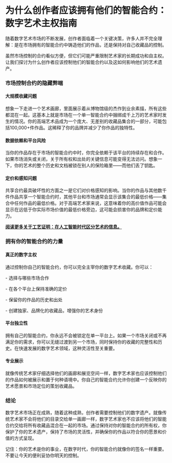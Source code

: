 # 为什么创作者应该拥有他们的智能合约：数字艺术主权指南

随着数字艺术市场的不断发展，创作者面临着一个关键决策，许多人并不完全理解：是在市场拥有的智能合约中铸造他们的作品，还是保持对自己收藏品的控制。&#x20;

虽然市场控制的合约看似方便，但它们可能严重限制艺术家的长期成功和自主权。让我们探讨为什么创作者应该控制他们的智能合约以及这如何影响他们的艺术遗产。

### 市场控制合约的隐藏弊端 <a href="#ember55" id="ember55"></a>

#### 大规模收藏问题 <a href="#ember56" id="ember56"></a>

想象一下走进一个艺术画廊，里面展示着从博物馆级的杰作到业余素描，所有这些都混在一起。这基本上就是市场在一个单一智能合约中捆绑成千上万的艺术家时发生的情况。你的高端艺术品成为一个庞大、无差别的收藏品集合的一部分，可能包括100,000+件作品。这稀释了你的品牌并减少了你作品的独特性。

#### 数据依赖和平台风险 <a href="#ember58" id="ember58"></a>

当你的作品存在于市场的智能合约中时，你完全依赖于该平台的持续存在和合作。如果市场消失或关闭，关于所有权和出处的关键信息可能变得无法访问。想象一下，你的艺术的整个历史和文档被锁在别人的保险箱里——而他们丢了钥匙。

#### 定价和感知问题 <a href="#ember60" id="ember60"></a>

共享合约最具破坏性的方面之一是它们对价格感知的影响。当你的作品与其他数千件作品共享一个智能合约时，其他平台和市场通常会显示该集合的最低价格——集合中任何作品的最低价格。对于高端艺术家来说，这意味着你的高价值作品可能会显示在远低于你实际市场价值的最低价格旁边，这可能会损害你的品牌和定价能力。

[**阅读更多关于工艺证明：在人工智能时代区分艺术的信息。**](proof-of-craft-differentiating-art-in-the-age-of-ai.md)

### 拥有你的智能合约的力量 <a href="#ember62" id="ember62"></a>

#### 真正的数字主权 <a href="#ember63" id="ember63"></a>

通过控制你自己的智能合约，你可以完全主宰你的数字艺术收藏。你可以：

\- 选择与哪些市场合作

\- 在各个平台上保持准确的定价

\- 保留你的作品的历史和出处

\- 创建独家、品牌化的收藏品，增强你的艺术身份

#### 平台独立性 <a href="#ember69" id="ember69"></a>

拥有自己的智能合约，你永远不会被锁定在单一平台上。如果一个市场关闭或不再满足你的需求，你可以无缝过渡到另一个市场，同时保持你的收藏的完整性和历史。在快速发展的数字艺术领域，这种灵活性至关重要。

#### 专业展示 <a href="#ember71" id="ember71"></a>

就像传统艺术家仔细选择他们的画廊和展览空间一样，数字艺术家也应该控制他们的作品如何被展示和置于何种语境中。你自己的智能合约允许你创建一个反映你的艺术愿景和市场定位的策划收藏品。

### 结论 <a href="#ember73" id="ember73"></a>

数字艺术市场正在成熟，随着这种成熟，创作者需要控制他们的数字遗产。就像传统艺术家不会将他们的目录交给单一画廊一样，数字艺术家也不应该将他们的智能合约交给将所有收藏品混合在一起的市场。通过保持对你的智能合约的所有权，你保护了你的艺术遗产，保持了市场的灵活性，并确保你的作品以符合你的愿景和价值的方式呈现。

记住：你的艺术是你的事业，在数字时代，你的智能合约就像你的签名一样重要。不要让今天的便利妥协你明天的控制。